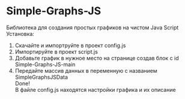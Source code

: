 # Simple-Graphs-JS
Библиотека для создания простых графиков на чистом Java Script  
Установка:  
1) Скачайте и импортруйте в проект config.js  <script src="config.js"></script>  
2) Импортируйте в проект script.js  <script src="https://rawcdn.githack.com/6ondawave9/Simple-Graphs-JS/297b41218fe1ae4845f7a3a4369d61d0dbbe4601/script.js"></script>  
3) Добавьте график в нужное место на странице создав блок с id Simple-Graphs-JS-main  
4) Передайте массив данных в переменную с названием SimpleGraphsJSData  
Done!  
В файле config.js находятся настройки графика и их описание
